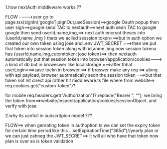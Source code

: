 1.how nextAuth middleware works ?? 

FLOW ---->user go to page.tsx(signIn('google'),signOut,useSession)==>google Oauth popup then user sign==>google send TAC to nextauth==>next auth sedn TAC to google google then send userId,name,img,==> next auth encryot theses into {userId,name ,img } thats we aclled sesssion token===>but in auth option we created our own  token using jose and .env JWT_SECRET ===>then  we put that token into session token along with id,anme ,img now session tokena has {userId,name,img,cutomtoken: jose token}==> then nextauth automatically put that session token into browser/appplication/cookies---> a kind of db but in broweswer like localstorage ===>after thhat userLogin===>save toekn in broswer ==> if broswer make any req ==> along with api payload, browser auotmatically sedn the session token ===>but that token not hit direct api rather hit middleware.ts  file where from website=> req.cookies.get("custom-token")?. 

for mobile       req.headers.get("Authorization")?.replace("Bearer ", ""); 
we bring the token from==>website/inspect/application/cookies/sessionObjcet. and verify  with   jose 




2.why its usefull in subscritpion model ???

FLOW==> when genrating token in authoption.ts we can set the expiry token for certain time period like this  ...setExpirationTime("365d")//yearly plan or we can just cahneg the JWT_SECRET==> it will all who have that token now plan is over so is token validation 

